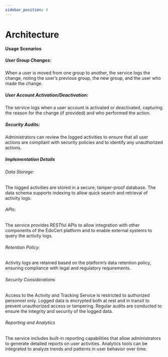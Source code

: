 ```yaml
---
sidebar_position: 4
---
```


# Architecture

#### Usage Scenarios

##### User Group Changes:

When a user is moved from one group to another, the service logs the change, noting the user’s previous group, the new group, and the user who made the change.

##### User Account Activation/Deactivation:

The service logs when a user account is activated or deactivated, capturing the reason for the change (if provided) and who performed the action.

##### Security Audits:

Administrators can review the logged activities to ensure that all user actions are compliant with security policies and to identify any unauthorized actions.

##### Implementation Details

###### Data Storage:
 The logged activities are stored in a secure, tamper-proof database. The data schema supports
 indexing to allow quick search and retrieval of activity logs.

###### APIs:
The service provides RESTful APIs to allow integration with other components of the EdoCert platform and to enable external systems to query the activity logs.

###### Retention Policy:
Activity logs are retained based on the platform’s data retention policy, ensuring compliance with legal and regulatory requirements.

###### Security Considerations
Access to the Activity and Tracking Service is restricted to authorized personnel only.
Logged data is encrypted both at rest and in transit to prevent unauthorized access or tampering.
Regular audits are conducted to ensure the integrity and security of the logged data.
###### Reporting and Analytics
The service includes built-in reporting capabilities that allow administrators to generate detailed reports on user activities.
Analytics tools can be integrated to analyze trends and patterns in user behavior over time.
